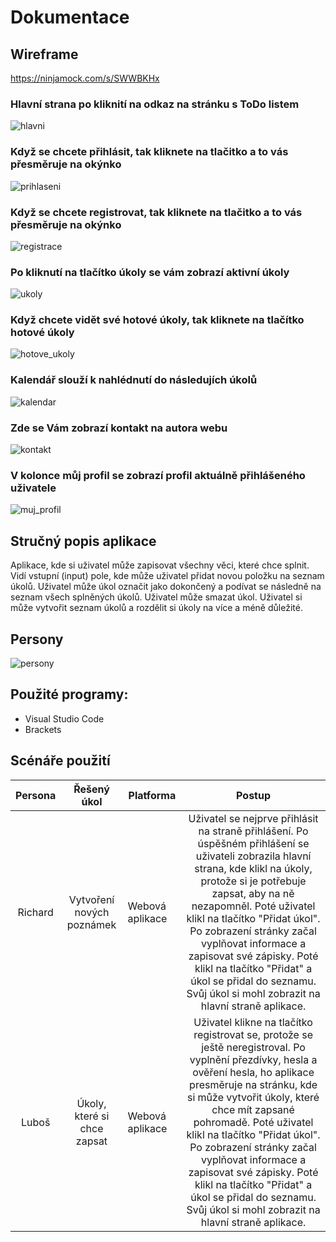 # Dokumentace

## Wireframe

https://ninjamock.com/s/SWWBKHx

### Hlavní strana po kliknití na odkaz na stránku s ToDo listem
![hlavni](https://user-images.githubusercontent.com/72737069/114014424-e4592400-9868-11eb-8ab2-e3aef1fd7f33.png)
### Když se chcete přihlásit, tak kliknete na tlačitko a to vás přesměruje na okýnko 
![prihlaseni](https://user-images.githubusercontent.com/72737069/114016392-1075a480-986b-11eb-9223-96f15e49ff33.png)
### Když se chcete registrovat, tak kliknete na tlačitko a to vás přesměruje na okýnko 
![registrace](https://user-images.githubusercontent.com/72737069/114016404-123f6800-986b-11eb-8270-2e85679a797c.png)
### Po kliknutí na tlačítko úkoly se vám zobrazí aktivní úkoly
![ukoly](https://user-images.githubusercontent.com/72737069/114016720-6c402d80-986b-11eb-9c1a-11c083608141.png)
### Když chcete vidět své hotové úkoly, tak kliknete na tlačítko hotové úkoly
![hotove_ukoly](https://user-images.githubusercontent.com/72737069/114016787-7f52fd80-986b-11eb-90c2-70a3a590f6a9.png)
### Kalendář slouží k nahlédnutí do následujích úkolů
![kalendar](https://user-images.githubusercontent.com/72737069/114016822-8aa62900-986b-11eb-8571-2a4da4b659c2.png)
### Zde se Vám zobrazí kontakt na autora webu
![kontakt](https://user-images.githubusercontent.com/72737069/114016842-9134a080-986b-11eb-8314-83e25ff36690.png)
### V kolonce můj profil se zobrazí profil aktuálně přihlášeného uživatele 
![muj_profil](https://user-images.githubusercontent.com/72737069/114016855-95f95480-986b-11eb-9a4c-e08d1c1b819e.png)

## Stručný popis aplikace 

Aplikace, kde si uživatel může zapisovat všechny věci, které chce splnit. Vidí vstupní (input) pole, kde může uživatel přidat novou položku na seznam úkolů. Uživatel může úkol označit jako dokončený a podívat se následně na seznam všech splněných úkolů. Uživatel může smazat úkol. Uživatel si může vytvořit seznam úkolů a rozdělit si úkoly na více a méně důležité. 
 
## Persony

![persony](https://user-images.githubusercontent.com/72737069/114028807-2db16f80-9879-11eb-8262-351b0fa07260.png)


## Použité programy: 
- Visual Studio Code
- Brackets

## Scénáře použití
| Persona |                   Řešený úkol                  | Platforma        |                                                                                                                                                                                                                        Postup                                                                                                                                                                                                                       |
|:-------:|:----------------------------------------------:|------------------|:---------------------------------------------------------------------------------------------------------------------------------------------------------------------------------------------------------------------------------------------------------------------------------------------------------------------------------------------------------------------------------------------------------------------------------------------------:|
|   Richard   | Vytvoření nových poznámek | Webová aplikace   | Uživatel se nejprve přihlásit na straně přihlášení. Po úspěšném přihlášení se uživateli zobrazila hlavní strana, kde klikl na úkoly, protože si je potřebuje zapsat, aby na ně nezapomněl. Poté uživatel klikl na tlačítko "Přidat úkol". Po zobrazení stránky začal vyplňovat informace a zapisovat své zápisky. Poté klikl na tlačítko "Přidat" a úkol se přidal do seznamu. Svůj úkol si mohl zobrazit na hlavní straně aplikace.  |
|   Luboš  | Úkoly, které si chce zapsat | Webová aplikace | Uživatel klikne na tlačítko registrovat se, protože se ještě neregistroval. Po vyplnění přezdívky, hesla a ověření hesla, ho aplikace presměruje na stránku, kde si může vytvořit úkoly, které chce mít zapsané pohromadě. Poté uživatel klikl na tlačítko "Přidat úkol". Po zobrazení stránky začal vyplňovat informace a zapisovat své zápisky. Poté klikl na tlačítko "Přidat" a úkol se přidal do seznamu. Svůj úkol si mohl zobrazit na hlavní straně aplikace.                                                                                    |




